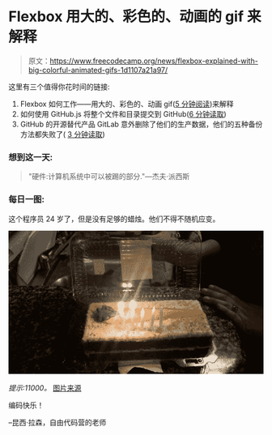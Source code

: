 # Flexbox 用大的、彩色的、动画的 gif 来解释

> 原文：<https://www.freecodecamp.org/news/flexbox-explained-with-big-colorful-animated-gifs-1d1107a21a97/>

这里有三个值得你花时间的链接:

1.  Flexbox 如何工作——用大的、彩色的、动画 gif([5 分钟阅读](http://bit.ly/2jVr0PR))来解释
2.  如何使用 GitHub.js 将整个文件和目录提交到 GitHub([6 分钟读取](http://bit.ly/2kW94ot))
3.  GitHub 的开源替代产品 GitLab 意外删除了他们的生产数据，他们的五种备份方法都失败了( [3 分钟读取](http://bit.ly/2kVRUr0))

### 想到这一天:

> "硬件:计算机系统中可以被踢的部分."—杰夫·派西斯

### 每日一图:

这个程序员 24 岁了，但是没有足够的蜡烛。他们不得不随机应变。

![fH-2LkynqFZYUicH4QxrnpWRrJGIw8j5y28R](img/cdab9d2613867cd5dc29352c92dae9ae.png)

*提示:11000。* [图片来源](http://imgur.com/T4Rizkz)

编码快乐！

–昆西·拉森，自由代码营的老师